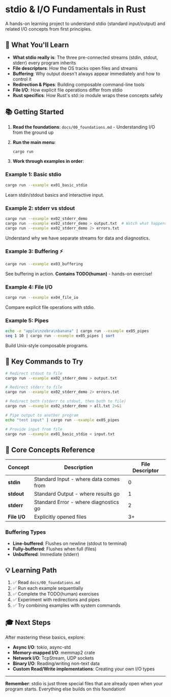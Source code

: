 # stdio & I/O Fundamentals in Rust

A hands-on learning project to understand stdio (standard input/output) and related I/O concepts from first principles.

## 🎯 What You'll Learn

- **What stdio really is**: The three pre-connected streams (stdin, stdout, stderr) every program inherits
- **File descriptors**: How the OS tracks open files and streams
- **Buffering**: Why output doesn't always appear immediately and how to control it
- **Redirection & Pipes**: Building composable command-line tools
- **File I/O**: How explicit file operations differ from stdio
- **Rust specifics**: How Rust's std::io module wraps these concepts safely

## 📚 Getting Started

1. **Read the foundations**: `docs/00_foundations.md` - Understanding I/O from the ground up

2. **Run the main menu**:
   ```bash
   cargo run
   ```

3. **Work through examples in order**:

### Example 1: Basic stdio
```bash
cargo run --example ex01_basic_stdio
```
Learn stdin/stdout basics and interactive input.

### Example 2: stderr vs stdout
```bash
cargo run --example ex02_stderr_demo
cargo run --example ex02_stderr_demo > output.txt  # Watch what happens!
cargo run --example ex02_stderr_demo 2> errors.txt
```
Understand why we have separate streams for data and diagnostics.

### Example 3: Buffering ⚡
```bash
cargo run --example ex03_buffering
```
See buffering in action. **Contains TODO(human)** - hands-on exercise!

### Example 4: File I/O
```bash
cargo run --example ex04_file_io
```
Compare explicit file operations with stdio.

### Example 5: Pipes
```bash
echo -e "apple\nzebra\nbanana" | cargo run --example ex05_pipes
seq 1 10 | cargo run --example ex05_pipes | sort
```
Build Unix-style composable programs.

## 🔧 Key Commands to Try

```bash
# Redirect stdout to file
cargo run --example ex02_stderr_demo > output.txt

# Redirect stderr to file
cargo run --example ex02_stderr_demo 2> errors.txt

# Redirect both (stderr to stdout, then both to file)
cargo run --example ex02_stderr_demo > all.txt 2>&1

# Pipe output to another program
echo "test input" | cargo run --example ex05_pipes

# Provide input from file
cargo run --example ex01_basic_stdio < input.txt
```

## 🧠 Core Concepts Reference

| Concept | Description | File Descriptor |
|---------|-------------|-----------------|
| **stdin** | Standard Input - where data comes from | 0 |
| **stdout** | Standard Output - where results go | 1 |
| **stderr** | Standard Error - where diagnostics go | 2 |
| **File I/O** | Explicitly opened files | 3+ |

### Buffering Types
- **Line-buffered**: Flushes on newline (stdout to terminal)
- **Fully-buffered**: Flushes when full (files)
- **Unbuffered**: Immediate (stderr)

## 💡 Learning Path

1. ✅ Read `docs/00_foundations.md`
2. ✅ Run each example sequentially
3. ✅ Complete the TODO(human) exercises
4. ✅ Experiment with redirections and pipes
5. ✅ Try combining examples with system commands

## 🎓 Next Steps

After mastering these basics, explore:
- **Async I/O**: tokio, async-std
- **Memory-mapped I/O**: memmap2 crate
- **Network I/O**: TcpStream, UDP sockets
- **Binary I/O**: Reading/writing non-text data
- **Custom Read/Write implementations**: Creating your own I/O types

---

**Remember**: stdio is just three special files that are already open when your program starts. Everything else builds on this foundation!
